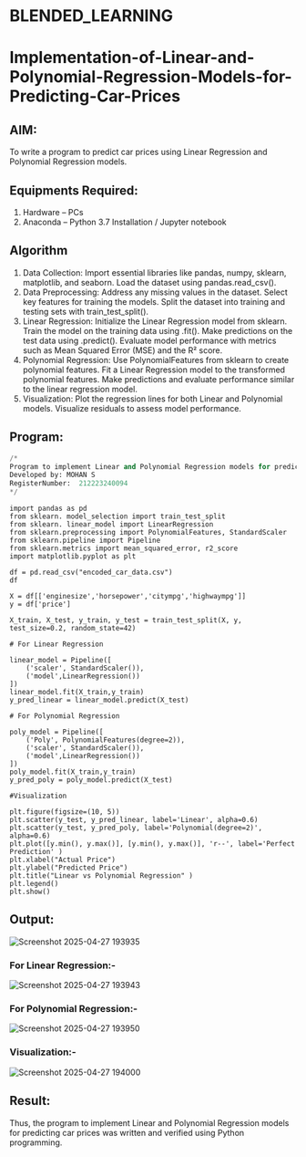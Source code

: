 # BLENDED_LEARNING
# Implementation-of-Linear-and-Polynomial-Regression-Models-for-Predicting-Car-Prices

## AIM:
To write a program to predict car prices using Linear Regression and Polynomial Regression models.

## Equipments Required:
1. Hardware – PCs
2. Anaconda – Python 3.7 Installation / Jupyter notebook

## Algorithm
1. Data Collection: Import essential libraries like pandas, numpy, sklearn, matplotlib, and seaborn. Load the dataset using pandas.read_csv().
2. Data Preprocessing: Address any missing values in the dataset. Select key features for training the models. Split the dataset into training and testing sets with train_test_split().
3. Linear Regression: Initialize the Linear Regression model from sklearn. Train the model on the training data using .fit(). Make predictions on the test data using .predict(). Evaluate model performance with metrics such as Mean Squared Error (MSE) and the R² score. 
4. Polynomial Regression: Use PolynomialFeatures from sklearn to create polynomial features. Fit a Linear Regression model to the transformed polynomial features. Make predictions and evaluate performance similar to the linear regression model.
5. Visualization: Plot the regression lines for both Linear and Polynomial models. Visualize residuals to assess model performance.

## Program:
```PYTHON
/*
Program to implement Linear and Polynomial Regression models for predicting car prices.
Developed by: MOHAN S
RegisterNumber:  212223240094
*/
```
```
import pandas as pd
from sklearn. model_selection import train_test_split
from sklearn. linear_model import LinearRegression
from sklearn.preprocessing import PolynomialFeatures, StandardScaler 
from sklearn.pipeline import Pipeline
from sklearn.metrics import mean_squared_error, r2_score 
import matplotlib.pyplot as plt

df = pd.read_csv("encoded_car_data.csv")
df

X = df[['enginesize','horsepower','citympg','highwaympg']]
y = df['price']

X_train, X_test, y_train, y_test = train_test_split(X, y, test_size=0.2, random_state=42)

# For Linear Regression

linear_model = Pipeline([
    ('scaler', StandardScaler()),
    ('model',LinearRegression())
])
linear_model.fit(X_train,y_train)
y_pred_linear = linear_model.predict(X_test)

# For Polynomial Regression

poly_model = Pipeline([
    ('Poly', PolynomialFeatures(degree=2)),
    ('scaler', StandardScaler()),
    ('model',LinearRegression())
])
poly_model.fit(X_train,y_train)
y_pred_poly = poly_model.predict(X_test)

#Visualization

plt.figure(figsize=(10, 5))
plt.scatter(y_test, y_pred_linear, label='Linear', alpha=0.6) 
plt.scatter(y_test, y_pred_poly, label='Polynomial(degree=2)', alpha=0.6) 
plt.plot([y.min(), y.max()], [y.min(), y.max()], 'r--', label='Perfect Prediction' )
plt.xlabel("Actual Price")
plt.ylabel("Predicted Price")
plt.title("Linear vs Polynomial Regression" )
plt.legend()
plt.show()
```

## Output:
![Screenshot 2025-04-27 193935](https://github.com/user-attachments/assets/e3074ec5-c8d4-4c1e-a0a1-1dc864baf171)

### For Linear Regression:-
![Screenshot 2025-04-27 193943](https://github.com/user-attachments/assets/0c5f01f9-5fb5-4295-a885-2fa908699500)

### For Polynomial Regression:-
![Screenshot 2025-04-27 193950](https://github.com/user-attachments/assets/ff73ee05-33dd-4cb5-a9f6-aeacbbd7c470)

### Visualization:-
![Screenshot 2025-04-27 194000](https://github.com/user-attachments/assets/baea7b2e-4981-4e6f-9684-b7a619a35a5f)



## Result:
Thus, the program to implement Linear and Polynomial Regression models for predicting car prices was written and verified using Python programming.
